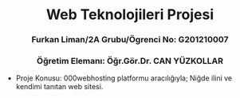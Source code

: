 <h1 align="center"><b>Web Teknolojileri Projesi</b></h1>
<h3 align="center">Furkan Liman/2A Grubu/Ögrenci No: G201210007 </h3>
<h3 align="center">Öğretim Elemanı: Öğr.Gör.Dr. CAN YÜZKOLLAR</h3>

- Proje Konusu: 000webhosting platformu aracılığıyla; Niğde ilini ve kendimi tanıtan web sitesi.

